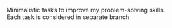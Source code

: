 Minimalistic tasks to improve my problem-solving skills.\
Each task is considered in separate branch
